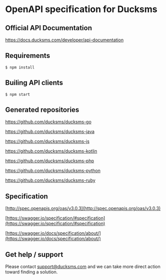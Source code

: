 # OpenAPI specification for Ducksms

## Official API Documentation

https://docs.ducksms.com/developer/api-documentation

## Requirements

`$ npm install`

## Builing API clients

`$ npm start`

## Generated repositories

https://github.com/ducksms/ducksms-go

https://github.com/ducksms/ducksms-java

https://github.com/ducksms/ducksms-js

https://github.com/ducksms/ducksms-kotlin

https://github.com/ducksms/ducksms-php

https://github.com/ducksms/ducksms-python

https://github.com/ducksms/ducksms-ruby


## Specification

[http://spec.openapis.org/oas/v3.0.3](http://spec.openapis.org/oas/v3.0.3)

[https://swagger.io/specification/#specification](https://swagger.io/specification/#specification)

[https://swagger.io/docs/specification/about/](https://swagger.io/docs/specification/about/)

## Get help / support

Please contact [support@ducksms.com](mailto:support@ducksms.com?subject=[GitHub]%20openapi) and we can take more direct action toward finding a solution.